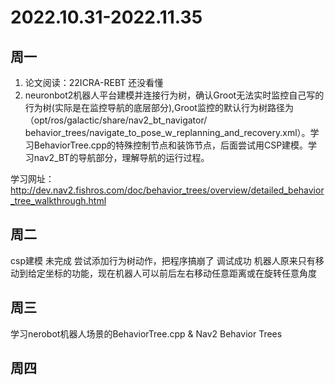 # 2022.10.31-2022.11.35
## 周一
1. 论文阅读：22ICRA-REBT 还没看懂
2. neuronbot2机器人平台建模并连接行为树，确认Groot无法实时监控自己写的行为树(实际是在监控导航的底层部分),Groot监控的默认行为树路径为
（opt/ros/galactic/share/nav2_bt_navigator/ behavior_trees/navigate_to_pose_w_replanning_and_recovery.xml）。学习BehaviorTree.cpp的特殊控制节点和装饰节点，后面尝试用CSP建模。学习nav2_BT的导航部分，理解导航的运行过程。

学习网址：http://dev.nav2.fishros.com/doc/behavior_trees/overview/detailed_behavior_tree_walkthrough.html

## 周二
csp建模  未完成 
尝试添加行为树动作，把程序搞崩了
调试成功  机器人原来只有移动到给定坐标的功能，现在机器人可以前后左右移动任意距离或在旋转任意角度


## 周三
学习nerobot机器人场景的BehaviorTree.cpp  & Nav2 Behavior Trees 

## 周四
